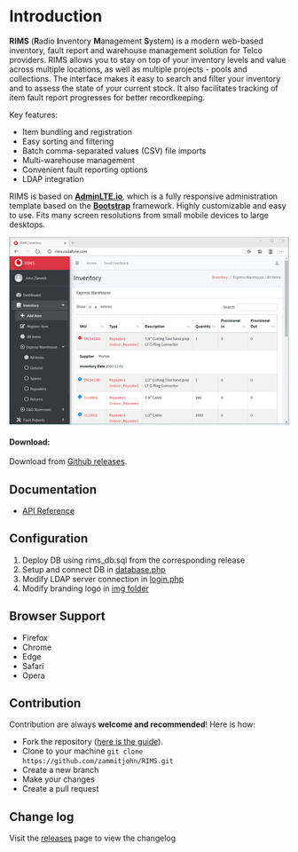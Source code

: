 Introduction
============

**RIMS** (**R**adio **I**nventory **M**anagement **S**ystem) is a modern web-based inventory, fault report and warehouse management solution for Telco providers. RIMS allows you to stay on top of your inventory levels and value across multiple locations, as well as multiple projects - pools and collections. The interface makes it easy to search and filter your inventory and to assess the state of your current stock. It also facilitates tracking of item fault report progresses for better recordkeeping.

Key features:
- Item bundling and registration
- Easy sorting and filtering
- Batch comma-separated values (CSV) file imports
- Multi-warehouse management
- Convenient fault reporting options
- LDAP integration

RIMS is based on **[AdminLTE.io](https://adminlte.io)**, which is a fully responsive administration template based on the **[Bootstrap](https://getbootstrap.com)** framework.
Highly customizable and easy to use. Fits many screen resolutions from small mobile devices to large desktops.

![RIMS](dist/img/RIMS.PNG)

#### Download:

Download from [Github releases](https://github.com/zammitjohn/RIMS/releases).

Documentation
-------------
- [API Reference](docs/api.md)

Configuration
---------------
1. Deploy DB using rims_db.sql from the corresponding release
2. Setup and connect DB in [database.php](api/config/database.php)
3. Modify LDAP server connection in [login.php](api/users/login.php)
4. Modify branding logo in [img folder](dist/img)     

Browser Support
---------------
- Firefox
- Chrome
- Edge
- Safari
- Opera

Contribution
------------
Contribution are always **welcome and recommended**! Here is how:

- Fork the repository ([here is the guide](https://help.github.com/articles/fork-a-repo/)).
- Clone to your machine ```git clone https://github.com/zammitjohn/RIMS.git```
- Create a new branch
- Make your changes
- Create a pull request

Change log
----------
Visit the [releases](https://github.com/zammitjohn/RIMS/releases) page to view the changelog